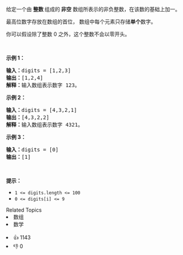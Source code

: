 <p>给定一个由 <strong>整数 </strong>组成的<strong> 非空</strong> 数组所表示的非负整数，在该数的基础上加一。</p>

<p>最高位数字存放在数组的首位， 数组中每个元素只存储<strong>单个</strong>数字。</p>

<p>你可以假设除了整数 0 之外，这个整数不会以零开头。</p>

<p>&nbsp;</p>

<p><strong>示例&nbsp;1：</strong></p>

<pre>
<strong>输入：</strong>digits = [1,2,3]
<strong>输出：</strong>[1,2,4]
<strong>解释：</strong>输入数组表示数字 123。
</pre>

<p><strong>示例&nbsp;2：</strong></p>

<pre>
<strong>输入：</strong>digits = [4,3,2,1]
<strong>输出：</strong>[4,3,2,2]
<strong>解释：</strong>输入数组表示数字 4321。
</pre>

<p><strong>示例 3：</strong></p>

<pre>
<strong>输入：</strong>digits = [0]
<strong>输出：</strong>[1]
</pre>

<p>&nbsp;</p>

<p><strong>提示：</strong></p>

<ul> 
 <li><code>1 &lt;= digits.length &lt;= 100</code></li> 
 <li><code>0 &lt;= digits[i] &lt;= 9</code></li> 
</ul>

<div><div>Related Topics</div><div><li>数组</li><li>数学</li></div></div><br><div><li>👍 1143</li><li>👎 0</li></div>